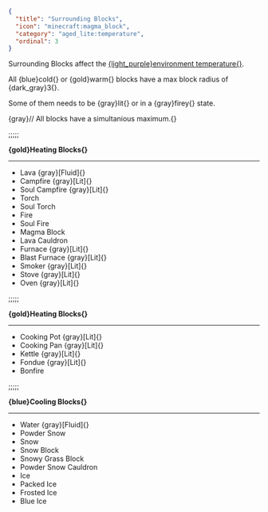 ```json
{
  "title": "Surrounding Blocks",
  "icon": "minecraft:magma_block",
  "category": "aged_lite:temperature",
  "ordinal": 3
}
```

Surrounding Blocks affect the [{light_purple}environment temperature{}](^aged_lite:temperature/environment_temperature).



All {blue}cold{} or {gold}warm{} blocks have a max block radius of {dark_gray}3{}.


Some of them needs to be {gray}lit{} or in a {gray}firey{} state.



{gray}// All blocks have a simultanious maximum.{}

;;;;;


**{gold}Heating Blocks{}**

---

- Lava {gray}[Fluid]{}
- Campfire {gray}[Lit]{}
- Soul Campfire {gray}[Lit]{}
- Torch
- Soul Torch
- Fire
- Soul Fire
- Magma Block
- Lava Cauldron
- Furnace {gray}[Lit]{}
- Blast Furnace {gray}[Lit]{}
- Smoker {gray}[Lit]{}
- Stove {gray}[Lit]{}
- Oven {gray}[Lit]{}

;;;;;


**{gold}Heating Blocks{}**

---

- Cooking Pot {gray}[Lit]{}
- Cooking Pan {gray}[Lit]{}
- Kettle {gray}[Lit]{}
- Fondue {gray}[Lit]{}
- Bonfire

;;;;;


**{blue}Cooling Blocks{}**

---

- Water {gray}[Fluid]{}
- Powder Snow
- Snow
- Snow Block
- Snowy Grass Block
- Powder Snow Cauldron
- Ice
- Packed Ice
- Frosted Ice
- Blue Ice